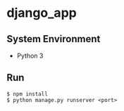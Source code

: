 # django_app

## System Environment

- Python 3

## Run

```
$ npm install
$ python manage.py runserver <port>
```
